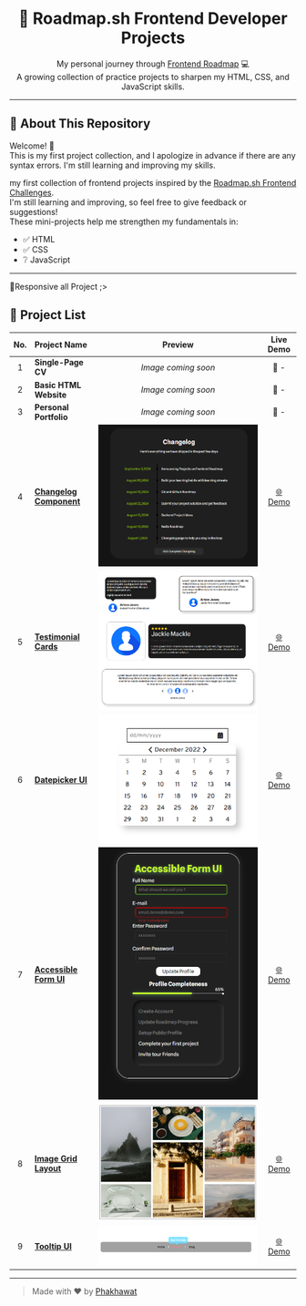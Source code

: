 <h1 align="center">🚀 Roadmap.sh Frontend Developer Projects</h1>

<p align="center">
  My personal journey through <a href="https://roadmap.sh/frontend">Frontend Roadmap</a> 💻<br>
  A growing collection of practice projects to sharpen my HTML, CSS, and JavaScript skills.
</p>

---

## 📌 About This Repository

Welcome! 👋  
This is my first project collection, and I apologize in advance if there are any syntax errors. I'm still learning and improving my skills.

my first collection of frontend projects inspired by the [Roadmap.sh Frontend Challenges](https://roadmap.sh/frontend).  
I'm still learning and improving, so feel free to give feedback or suggestions!  
These mini-projects help me strengthen my fundamentals in:

- ✅ HTML
- ✅ CSS 
- ❔ JavaScript

---
📱Responsive all Project ;>

## 🧩 Project List

| No. | Project Name | Preview | Live Demo |
|:--:|:-------------|:--------:|:----------:|
| 1 | **Single-Page CV** | _Image coming soon_ | 🔗 - |
| 2 | **Basic HTML Website** | _Image coming soon_ | 🔗 - |
| 3 | **Personal Portfolio** | _Image coming soon_ | 🔗 - |
| 4 | [**Changelog Component**](https://roadmap.sh/projects/changelog-component) | ![Changelog](https://github.com/phakhawat-ck/roadmap.sh-section/blob/main/image%20preview/4.png) | [🌐 Demo](https://phakhawat-ck.github.io/phakhawat.github.io/Frontend-Roadmap/4.Changelog%20Component/) |
| 5 | [**Testimonial Cards**](https://roadmap.sh/projects/testimonial-cards) | ![Testimonial](https://github.com/phakhawat-ck/roadmap.sh-section/blob/main/image%20preview/5.png) | [🌐 Demo](https://phakhawat-ck.github.io/phakhawat.github.io/Frontend-Roadmap/5.Testimonial%20Cards/) |
| 6 | [**Datepicker UI**](https://roadmap.sh/projects/datepicker-ui) | ![Datepicker](https://github.com/phakhawat-ck/roadmap.sh-section/blob/main/image%20preview/6.png) | [🌐 Demo](https://phakhawat-ck.github.io/phakhawat.github.io/Frontend-Roadmap/6.%20Datepicker%20UI/) |
| 7 | [**Accessible Form UI**](https://roadmap.sh/projects/accessible-form-ui) | ![Form](https://github.com/phakhawat-ck/roadmap.sh-section/blob/main/image%20preview/7.png) | [🌐 Demo](https://phakhawat-ck.github.io/phakhawat.github.io/Frontend-Roadmap/7.Accessible%20Form%20UI/) |
| 8 | [**Image Grid Layout**](https://roadmap.sh/projects/image-grid) | ![Grid](https://github.com/phakhawat-ck/roadmap.sh-section/blob/main/image%20preview/8.png) | [🌐 Demo](https://phakhawat-ck.github.io/phakhawat.github.io/Frontend-Roadmap/8.Image%20Grid%20Layout/) |
| 9 | [**Tooltip UI**](https://roadmap.sh/projects/tooltip-ui) | ![Tooltip](https://github.com/phakhawat-ck/roadmap.sh-section/blob/main/image%20preview/9.png) | [🌐 Demo](https://phakhawat-ck.github.io/phakhawat.github.io/Frontend-Roadmap/9.Tooltip%20UI/) |

---

> Made with ❤️ by [Phakhawat](https://github.com/phakhawat-ck)
